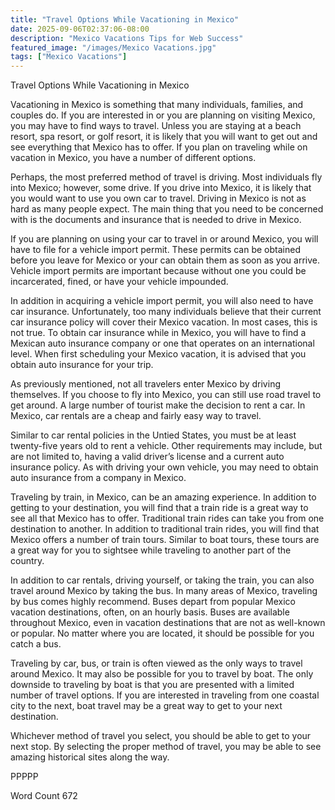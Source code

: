 ```yaml
---
title: "Travel Options While Vacationing in Mexico"
date: 2025-09-06T02:37:06-08:00
description: "Mexico Vacations Tips for Web Success"
featured_image: "/images/Mexico Vacations.jpg"
tags: ["Mexico Vacations"]
---
```


Travel Options While Vacationing in Mexico

Vacationing in Mexico is something that many individuals, families, and couples do.  If you are interested in or you are planning on visiting Mexico, you may have to find ways to travel.  Unless you are staying at a beach resort, spa resort, or golf resort, it is likely that you will want to get out and see everything that Mexico has to offer.  If you plan on traveling while on vacation in Mexico, you have a number of different options.

Perhaps, the most preferred method of travel is driving.  Most individuals fly into Mexico; however, some drive.  If you drive into Mexico, it is likely that you would want to use you own car to travel.  Driving in Mexico is not as hard as many people expect. The main thing that you need to be concerned with is the documents and insurance that is needed to drive in Mexico.

If you are planning on using your car to travel in or around Mexico, you will have to file for a vehicle import permit.  These permits can be obtained before you leave for Mexico or your can obtain them as soon as you arrive.  Vehicle import permits are important because without one you could be incarcerated, fined, or have your vehicle impounded.

In addition in acquiring a vehicle import permit, you will also need to have car insurance.  Unfortunately, too many individuals believe that their current car insurance policy will cover their Mexico vacation.  In most cases, this is not true. To obtain car insurance while in Mexico, you will have to find a Mexican auto insurance company or one that operates on an international level. When first scheduling your Mexico vacation, it is advised that you obtain auto insurance for your trip.

As previously mentioned, not all travelers enter Mexico by driving themselves. If you choose to fly into Mexico, you can still use road travel to get around.  A large number of tourist make the decision to rent a car.  In Mexico, car rentals are a cheap and fairly easy way to travel.

Similar to car rental policies in the Untied States, you must be at least twenty-five years old to rent a vehicle.  Other requirements may include, but are not limited to, having a valid driver’s license and a current auto insurance policy.  As with driving your own vehicle, you may need to obtain auto insurance from a company in Mexico. 

Traveling by train, in Mexico, can be an amazing experience.  In addition to getting to your destination, you will find that a train ride is a great way to see all that Mexico has to offer. Traditional train rides can take you from one destination to another.  In addition to traditional train rides, you will find that Mexico offers a number of train tours. Similar to boat tours, these tours are a great way for you to sightsee while traveling to another part of the country.

In addition to car rentals, driving yourself, or taking the train, you can also travel around Mexico by taking the bus.  In many areas of Mexico, traveling by bus comes highly recommend.  Buses depart from popular Mexico vacation destinations, often, on an hourly basis.  Buses are available throughout Mexico, even in vacation destinations that are not as well-known or popular. No matter where you are located, it should be possible for you catch a bus.

Traveling by car, bus, or train is often viewed as the only ways to travel around Mexico. It may also be possible for you to travel by boat. The only downside to traveling by boat is that you are presented with a limited number of travel options.  If you are interested in traveling from one coastal city to the next, boat travel may be a great way to get to your next destination.  

Whichever method of travel you select, you should be able to get to your next stop.  By selecting the proper method of travel, you may be able to see amazing historical sites along the way.  

PPPPP

Word Count 672

